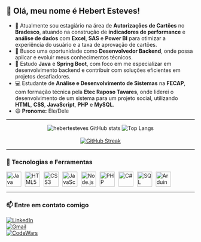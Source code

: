 ## 👋 Olá, meu nome é **Hebert Esteves**!

- 🔭 Atualmente sou estagiário na área de **Autorizações de Cartões** no **Bradesco**, atuando na construção de **indicadores de performance** e **análise de dados** com **Excel**, **SAS** e **Power BI** para otimizar a experiência do usuário e a taxa de aprovação de cartões.  
- 🚀 Busco uma oportunidade como **Desenvolvedor Backend**, onde possa aplicar e evoluir meus conhecimentos técnicos.  
- 🌱 Estudo **Java** e **Spring Boot**, com foco em me especializar em desenvolvimento backend e contribuir com soluções eficientes em projetos desafiadores.  
- 💻 Estudante de **Análise e Desenvolvimento de Sistemas** na **FECAP**, com formação técnica pela **Etec Raposo Tavares**, onde liderei o desenvolvimento de um sistema para um projeto social, utilizando **HTML**, **CSS**, **JavaScript**, **PHP** e **MySQL**.  
- 😄 **Pronome:** Ele/Dele  

---

<div align="center">
  <img src="https://github-readme-stats.vercel.app/api?username=hebertesteves&show_icons=true&theme=dark&cache_seconds=60" alt="hebertesteves GitHub stats" />

  <img src="https://github-readme-stats.vercel.app/api/top-langs/?username=hebertesteves&layout=compact&theme=dark&cache_seconds=60" alt="Top Langs" />
  <br><br>
  <a href="https://git.io/streak-stats">
    <img src="https://github-readme-streak-stats-kohl-delta.vercel.app?user=hebertesteves&theme=dark" alt="GitHub Streak" />
  </a>
</div>

---

### 🧰 Tecnologias e Ferramentas

<div style="display: flex; flex-wrap: wrap; gap: 10px;">
   <img src="https://cdn.jsdelivr.net/gh/devicons/devicon@latest/icons/java/java-original.svg" title="Java" width="40" height="40"/>
   <img src="https://cdn.jsdelivr.net/gh/devicons/devicon@latest/icons/html5/html5-original.svg" title="HTML5" width="40" height="40"/>
   <img src="https://cdn.jsdelivr.net/gh/devicons/devicon@latest/icons/css3/css3-original.svg" title="CSS3" width="40" height="40"/>
   <img src="https://cdn.jsdelivr.net/gh/devicons/devicon@latest/icons/javascript/javascript-original.svg" title="JavaScript" width="40" height="40"/>
   <img src="https://cdn.jsdelivr.net/gh/devicons/devicon@latest/icons/nodejs/nodejs-original-wordmark.svg" title="Node.js" width="40" height="40"/>
   <img src="https://cdn.jsdelivr.net/gh/devicons/devicon@latest/icons/php/php-original.svg" title="PHP" width="40" height="40"/>
   <img src="https://cdn.jsdelivr.net/gh/devicons/devicon@latest/icons/csharp/csharp-original.svg" title="C#" width="40" height="40"/>
   <img src="https://cdn.jsdelivr.net/gh/devicons/devicon@latest/icons/azuresqldatabase/azuresqldatabase-original.svg" title="SQL Server" width="40" height="40"/>
   <img src="https://cdn.jsdelivr.net/gh/devicons/devicon@latest/icons/arduino/arduino-original.svg" title="Arduino / ESP32" width="40" height="40"/>
</div>

---

### 📫 Entre em contato comigo

[![LinkedIn](https://img.shields.io/badge/LinkedIn-0077B5?style=for-the-badge&logo=linkedin&logoColor=white)](https://br.linkedin.com/in/hebert-)  
[![Gmail](https://img.shields.io/badge/Gmail-D14836?style=for-the-badge&logo=gmail&logoColor=white)](mailto:hebertesteves14.sp@gmail.com)  
[![CodeWars](https://img.shields.io/badge/Codewars-B1361E?style=for-the-badge&logo=Codewars&logoColor=white)](https://www.codewars.com/users/hebertesteves)
